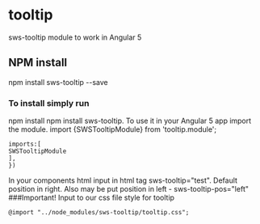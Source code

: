 # tooltip
sws-tooltip module to work in Angular 5
## NPM install
npm install sws-tooltip --save
### To install simply run
npm install npm install sws-tooltip.
To use it in your Angular 5 app import the module.
import {SWSTooltipModule} from 'tooltip.module';
```@NgModule({
imports:[
SWSTooltipModule
],
})  
``` 
In your components html input in html tag sws-tooltip="test". Default position in right. Also may be put position in left - sws-tooltip-pos="left"
###Important! Input to our css file style for tooltip
```
@import "../node_modules/sws-tooltip/tooltip.css";
``` 